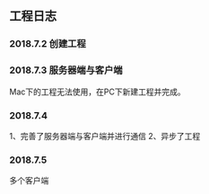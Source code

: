 ## 工程日志
### 2018.7.2 创建工程

### 2018.7.3 服务器端与客户端
Mac下的工程无法使用，在PC下新建工程并完成。

### 2018.7.4 
1、完善了服务器端与客户端并进行通信
2、异步了工程

### 2018.7.5
多个客户端
